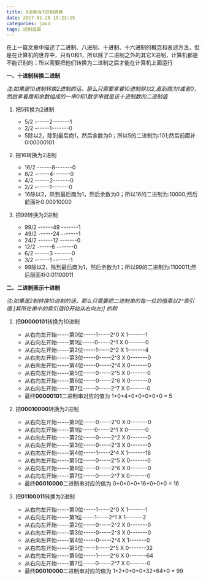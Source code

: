 ```yaml
---
title: X进制与Y进制转换
date: 2017-01-20 15:23:15
categories: java
tags: 进制运算
---
```

在上一篇文章中描述了二进制、八进制、十进制、十六进制的概念和表述方法，但是在计算机的世界中，只有0和1，所以除了二进制之外的其它X进制，计算机都是不能识别的；所以需要把他们转换为二进制之后才能在计算机上面运行


**一、十进制转换二进制**

*注:如果是10进制转换2进制的话，那么只需要拿着10进制除以2,直到商为1或者0，然后拿着商和余数组成的一串0和1数字串就是该十进制数的二进制值*

1.  把5转换为2进制

	- 5/2 ------2-------1
	- 2/2 ------1-------0
	- 5除以2，除到最后商1，然后余数为0；所以5的二进制为:101;然后前面补0:00000101

2.  把16转换为2进制

	- 16/2 ------8-------0
	- 8/2  ------4-------0
	- 4/2  ------2-------0
	- 2/2  ------1-------0
	- 16除以2，除到最后商为1，然后余数为0；所以16的二进制为:10000;然后前面补0:00010000
   
3.  把99转换为2进制
 
	- 99/2 ------49 -------1
	- 49/2 ------24 -------1
	- 24/2 ------12 -------0
	- 12/2 ------6  -------0
	- 6/2  ------3  -------0
	- 3/2  ------1  -------1
	- 99除以2，除到最后商为1，然后余数为1；所以99的二进制为:1100011;然后前面补0:01100011

**二、二进制表示十进制**

*注:如果是2制转换10进制的话，那么只需要把二进制串的每一位的值乘以2^索引值 [其所在串中的索引值(0开始从右向左)] 的和*

1.  把**00000101**转换为10进制
	
	- 从右向左开始-----第0位-----1-----2^0 X 1-------1
	- 从右向左开始-----第1位-----0-----2^1 X 0-------0
	- 从右向左开始-----第2位-----1-----2^2 X 1-------4
	- 从右向左开始-----第3位-----0-----2^3 X 0-------0
	- 从右向左开始-----第4位-----0-----2^4 X 0-------0
	- 从右向左开始-----第5位-----0-----2^5 X 0-------0
	- 从右向左开始-----第6位-----0-----2^6 X 0-------0
	- 从右向左开始-----第7位-----0-----2^7 X 0-------0
	- 最终**00000101**二进制串对应的值为 1+0+4+0+0+0+0+0 = 5
	

2.  把**00010000**转换为2进制

	- 从右向左开始-----第0位-----0-----2^0 X 0-------0
	- 从右向左开始-----第1位-----0-----2^1 X 0-------0
	- 从右向左开始-----第2位-----0-----2^2 X 0-------0
	- 从右向左开始-----第3位-----0-----2^3 X 0-------0
	- 从右向左开始-----第4位-----1-----2^4 X 1-------16
	- 从右向左开始-----第5位-----0-----2^5 X 0-------0
	- 从右向左开始-----第6位-----0-----2^6 X 0-------0
	- 从右向左开始-----第7位-----0-----2^7 X 0-------0
	- 最终**00010000**二进制串对应的值为 0+0+0+0+16+0+0+0 = 16
	

3.  把**01100011**转换为2进制
	
	- 从右向左开始-----第0位-----1-----2^0 X 1-------1
	- 从右向左开始-----第1位-----1-----2^1 X 1-------2
	- 从右向左开始-----第2位-----0-----2^2 X 0-------0
	- 从右向左开始-----第3位-----0-----2^3 X 0-------0
	- 从右向左开始-----第4位-----0-----2^4 X 1-------0
	- 从右向左开始-----第5位-----1-----2^5 X 0-------32
	- 从右向左开始-----第6位-----1-----2^6 X 0-------64
	- 从右向左开始-----第7位-----0-----2^7 X 0-------0
	- 最终**00010000**二进制串对应的值为 1+2+0+0+0+32+64+0 = 99
